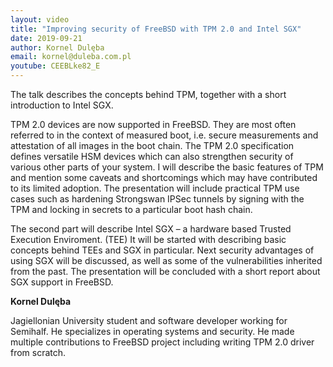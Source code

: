 ```yaml
---
layout: video
title: "Improving security of FreeBSD with TPM 2.0 and Intel SGX" 
date: 2019-09-21
author: Kornel Dulęba
email: kornel@duleba.com.pl
youtube: CEEBLke82_E
---
```

The talk describes the concepts behind TPM, together with a short introduction to Intel SGX.

TPM 2.0 devices are now supported in FreeBSD. They are most often referred to in the context of measured boot, i.e. secure measurements and attestation of all images in the boot chain. The TPM 2.0 specification defines versatile HSM devices which can also strengthen security of various other parts of your system. I will describe the basic features of TPM and mention some caveats and shortcomings which may have contributed to its limited adoption. The presentation will include practical TPM use cases such as hardening Strongswan IPSec tunnels by signing with the TPM and locking in secrets to a particular boot hash chain.

The second part will describe Intel SGX – a hardware based Trusted Execution Enviroment. (TEE) It will be started with describing basic concepts behind TEEs and SGX in particular. Next security advantages of using SGX will be discussed, as well as some of the vulnerabilities inherited from the past. The presentation will be concluded with a short report about SGX support in FreeBSD.

**Kornel Dulęba**

Jagiellonian University student and software developer working for Semihalf. He specializes in operating systems and security. He made multiple contributions to FreeBSD project including writing TPM 2.0 driver from scratch.

